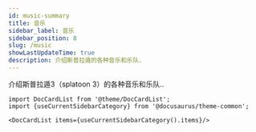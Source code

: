 ```yaml
---
id: music-summary
title: 音乐
sidebar_label: 音乐
sidebar_position: 8
slug: /music
showLastUpdateTime: true
description: 介绍斯普拉遁的各种音乐和乐队.
---
```



介绍斯普拉遁3（splatoon 3）的各种音乐和乐队..


```mdx-code-block
import DocCardList from '@theme/DocCardList';
import {useCurrentSidebarCategory} from '@docusaurus/theme-common';

<DocCardList items={useCurrentSidebarCategory().items}/>
```


